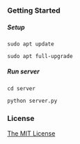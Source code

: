### Getting Started

##### Setup
    sudo apt update
    
    sudo apt full-upgrade

##### Run server
    cd server

    python server.py
    
### License

[The MIT License](http://opensource.org/licenses/MIT)